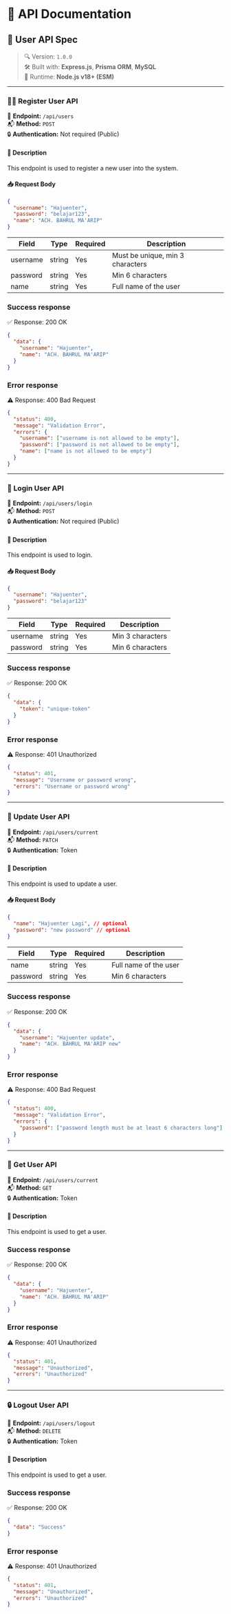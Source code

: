 # 🧾 API Documentation

## 👤 User API Spec

> 🔍 Version: `1.0.0`  
> 🛠️ Built with: **Express.js**, **Prisma ORM**, **MySQL**  
> 🚀 Runtime: **Node.js v18+ (ESM)**

---

### 🧑‍💻 Register User API

📌 **Endpoint:** `/api/users`  
📬 **Method:** `POST`  
🔒 **Authentication:** Not required (Public)

#### 🧾 Description

This endpoint is used to register a new user into the system.

#### 📥 Request Body

```json
{
  "username": "Hajuenter",
  "password": "belajar123",
  "name": "ACH. BAHRUL MA'ARIP"
}
```

| Field    | Type   | Required | Description                      |
| -------- | ------ | -------- | -------------------------------- |
| username | string | Yes      | Must be unique, min 3 characters |
| password | string | Yes      | Min 6 characters                 |
| name     | string | Yes      | Full name of the user            |

### Success response

✅ Response: 200 OK

```json
{
  "data": {
    "username": "Hajuenter",
    "name": "ACH. BAHRUL MA'ARIP"
  }
}
```

### Error response

⚠️ Response: 400 Bad Request

```json
{
  "status": 400,
  "message": "Validation Error",
  "errors": {
    "username": ["username is not allowed to be empty"],
    "password": ["password is not allowed to be empty"],
    "name": ["name is not allowed to be empty"]
  }
}
```

---

### 🔐 Login User API

📌 **Endpoint:** `/api/users/login`  
📬 **Method:** `POST`  
🔒 **Authentication:** Not required (Public)

#### 🧾 Description

This endpoint is used to login.

#### 📥 Request Body

```json
{
  "username": "Hajuenter",
  "password": "belajar123"
}
```

| Field    | Type   | Required | Description      |
| -------- | ------ | -------- | ---------------- |
| username | string | Yes      | Min 3 characters |
| password | string | Yes      | Min 6 characters |

### Success response

✅ Response: 200 OK

```json
{
  "data": {
    "token": "unique-token"
  }
}
```

### Error response

⚠️ Response: 401 Unauthorized

```json
{
  "status": 401,
  "message": "Username or password wrong",
  "errors": "Username or password wrong"
}
```

---

### 📝 Update User API

📌 **Endpoint:** `/api/users/current`  
📬 **Method:** `PATCH`  
🔒 **Authentication:** Token

#### 🧾 Description

This endpoint is used to update a user.

#### 📥 Request Body

```json
{
  "name": "Hajuenter Lagi", // optional
  "password": "new password" // optional
}
```

| Field    | Type   | Required | Description           |
| -------- | ------ | -------- | --------------------- |
| name     | string | Yes      | Full name of the user |
| password | string | Yes      | Min 6 characters      |

### Success response

✅ Response: 200 OK

```json
{
  "data": {
    "username": "Hajuenter update",
    "name": "ACH. BAHRUL MA'ARIP new"
  }
}
```

### Error response

⚠️ Response: 400 Bad Request

```json
{
  "status": 400,
  "message": "Validation Error",
  "errors": {
    "password": ["password length must be at least 6 characters long"]
  }
}
```

---

### 👤 Get User API

📌 **Endpoint:** `/api/users/current`  
📬 **Method:** `GET`  
🔒 **Authentication:** Token

#### 🧾 Description

This endpoint is used to get a user.

### Success response

✅ Response: 200 OK

```json
{
  "data": {
    "username": "Hajuenter",
    "name": "ACH. BAHRUL MA'ARIP"
  }
}
```

### Error response

⚠️ Response: 401 Unauthorized

```json
{
  "status": 401,
  "message": "Unauthorized",
  "errors": "Unauthorized"
}
```

---

### 🔒 Logout User API

📌 **Endpoint:** `/api/users/logout`  
📬 **Method:** `DELETE`  
🔒 **Authentication:** Token

#### 🧾 Description

This endpoint is used to get a user.

### Success response

✅ Response: 200 OK

```json
{
  "data": "Success"
}
```

### Error response

⚠️ Response: 401 Unauthorized

```json
{
  "status": 401,
  "message": "Unauthorized",
  "errors": "Unauthorized"
}
```
